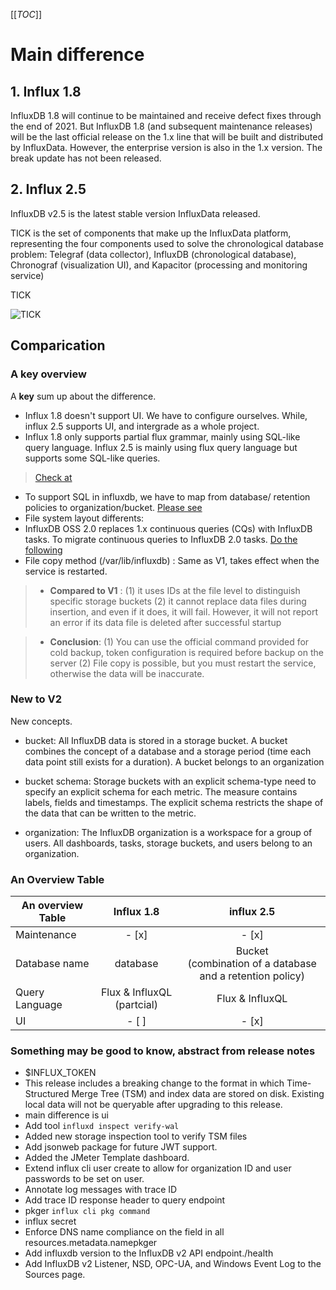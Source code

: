 [[_TOC_]]
# Main difference

## 1. Influx 1.8
InfluxDB 1.8 will continue to be maintained and receive defect fixes through the end of 2021. But InfluxDB 1.8 (and subsequent maintenance releases) will be the last official release on the 1.x line that will be built and distributed by InfluxData. However, the enterprise version is also in the 1.x version. The break update has not been released. 

## 2. Influx 2.5
InfluxDB v2.5 is the latest stable version InfluxData released.

TICK is the set of components that make up the InfluxData platform, representing the four components used to solve the chronological database problem: Telegraf (data collector), InfluxDB (chronological database), Chronograf (visualization UI), and Kapacitor (processing and monitoring service)

TICK

![TICK](https://static.geekbang.org/infoq/5c4941cb69e59.png?imageView2/0/w/800)


## Comparication

### A key overview
A **key** sum up about the difference. 
- Influx 1.8 doesn't support UI. We have to configure ourselves. While, influx 2.5 supports UI, and intergrade as a whole project.
- Influx 1.8 only supports partial flux grammar, mainly using SQL-like query language. Influx 2.5 is mainly using flux query language but supports some SQL-like queries.
> [Check at](https://docs.influxdata.com/influxdb/v2.5/query-data/influxql/#influxql-support)
- To support SQL in influxdb, we have to map from database/ retention policies to organization/bucket. [Please see](https://docs.influxdata.com/influxdb/v2.5/query-data/influxql/dbrp/#create-dbrp-mappings)
- File system layout differents:
- InfluxDB OSS 2.0 replaces 1.x continuous queries (CQs) with InfluxDB tasks. To migrate continuous queries to InfluxDB 2.0 tasks. [Do the following](https://docs.influxdata.com/influxdb/v2.0/upgrade/v1-to-v2/migrate-cqs/)
- File copy method (/var/lib/influxdb) : Same as V1, takes effect when the service is restarted.

> - **Compared to V1** : (1) it uses IDs at the file level to distinguish specific storage buckets (2) it cannot replace data files during insertion, and even if it does, it will fail. However, it will not report an error if its data file is deleted after successful startup

> - **Conclusion**: (1) You can use the official command provided for cold backup, token configuration is required before backup on the server (2) File copy is possible, but you must restart the service, otherwise the data will be inaccurate.

### New to V2

New concepts.

- bucket: All InfluxDB data is stored in a storage bucket. A bucket combines the concept of a database and a storage period (time each data point still exists for a duration). A bucket belongs to an organization

- bucket schema: Storage buckets with an explicit schema-type need to specify an explicit schema for each metric. The measure contains labels, fields and timestamps. The explicit schema restricts the shape of the data that can be written to the metric.

- organization: The InfluxDB organization is a workspace for a group of users. All dashboards, tasks, storage buckets, and users belong to an organization.

### An Overview Table


| An overview Table     |         Influx 1.8         |                           influx 2.5                           |
| -------------- | :------------------------: | :------------------------------------------------------------: |
| Maintenance    |           - [x]            |                             - [x]                              |
| Database name  |          database          | Bucket <br/>(combination of a database and a retention policy) |
| Query Language | Flux & InfluxQL (partcial) |                        Flux & InfluxQL                         |
| UI             |           - [ ]            |                             - [x]                              |


### Something may be good to know, abstract from release notes
- $INFLUX_TOKEN
- This release includes a breaking change to the format in which Time-Structured Merge Tree (TSM) and index data are stored on disk. Existing local data will not be queryable after upgrading to this release.
- main difference is ui
- Add tool `influxd inspect verify-wal`
- Added new storage inspection tool to verify TSM files
- Add jsonweb package for future JWT support.
- Added the JMeter Template dashboard.
- Extend influx cli user create to allow for organization ID and user passwords to be set on user.
- Annotate log messages with trace ID
- Add trace ID response header to query endpoint
- pkger `influx cli pkg command`
- influx secret
- Enforce DNS name compliance on the field in all resources.metadata.namepkger
- Add influxdb version to the InfluxDB v2 API endpoint./health
- Add InfluxDB v2 Listener, NSD, OPC-UA, and Windows Event Log to the Sources page.

